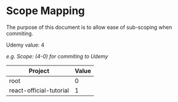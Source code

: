 # Scope Mapping

The purpose of this document is to allow ease of sub-scoping when commiting.

Udemy value: 4

_e.g. Scope: (4-0) for commiting to Udemy_

| Project                 | Value |
| ----------------------- | ----- |
| root                    | 0     |
| react-official-tutorial | 1     |
